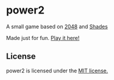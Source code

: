 # power2
A small game based on [2048](http://gabrielecirulli.github.io/2048/) and [Shades](http://www.uovo.dk/#shades)

Made just for fun. [Play it here!](http://tomowang.github.io/power2/)

## License
power2 is licensed under the [MIT license.](https://github.com/tomowang/power2/blob/master/LICENSE)

